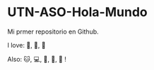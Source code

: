 # UTN-ASO-Hola-Mundo

Mi prmer repositorio en Github.

I love: :pizza:, :dog:, :icecream: 

Also: :cat:, :computer:, :apple:, :tennis:, :guitar: !

